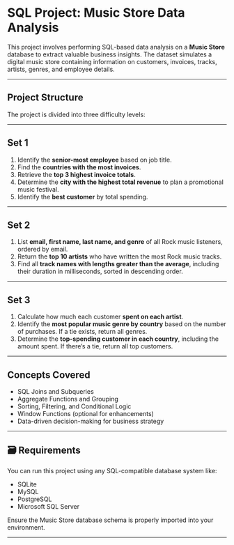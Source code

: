 # SQL Project: Music Store Data Analysis

This project involves performing SQL-based data analysis on a **Music Store** database to extract valuable business insights. The dataset simulates a digital music store containing information on customers, invoices, tracks, artists, genres, and employee details.

---

## Project Structure

The project is divided into three difficulty levels:

---

## Set 1 

1. Identify the **senior-most employee** based on job title.
2. Find the **countries with the most invoices**.
3. Retrieve the **top 3 highest invoice totals**.
4. Determine the **city with the highest total revenue** to plan a promotional music festival.
5. Identify the **best customer** by total spending.

---

## Set 2

1. List **email, first name, last name, and genre** of all Rock music listeners, ordered by email.
2. Return the **top 10 artists** who have written the most Rock music tracks.
3. Find all **track names with lengths greater than the average**, including their duration in milliseconds, sorted in descending order.

---

## Set 3 

1. Calculate how much each customer **spent on each artist**.
2. Identify the **most popular music genre by country** based on the number of purchases. If a tie exists, return all genres.
3. Determine the **top-spending customer in each country**, including the amount spent. If there’s a tie, return all top customers.

---

##  Concepts Covered

- SQL Joins and Subqueries  
- Aggregate Functions and Grouping  
- Sorting, Filtering, and Conditional Logic  
- Window Functions (optional for enhancements)  
- Data-driven decision-making for business strategy

---

## 🗃️ Requirements

You can run this project using any SQL-compatible database system like:

- SQLite  
- MySQL  
- PostgreSQL  
- Microsoft SQL Server

Ensure the Music Store database schema is properly imported into your environment.

---

